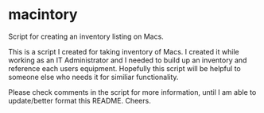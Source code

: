 # macintory
Script for creating an inventory listing on Macs.

This is a script I created for taking inventory of Macs.
I created it while working as an IT Administrator and I needed to build up an inventory and reference each users equipment.
Hopefully this script will be helpful to someone else who needs it for similiar functionality.

Please check comments in the script for more information, until I am able to update/better format this README.
Cheers.
